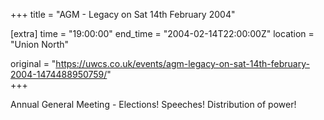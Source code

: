 +++
title = "AGM - Legacy on Sat 14th February 2004"

[extra]
time = "19:00:00"
end_time = "2004-02-14T22:00:00Z"
location = "Union North"

original = "https://uwcs.co.uk/events/agm-legacy-on-sat-14th-february-2004-1474488950759/"    
+++

Annual General Meeting - Elections\! Speeches\! Distribution of power\!

